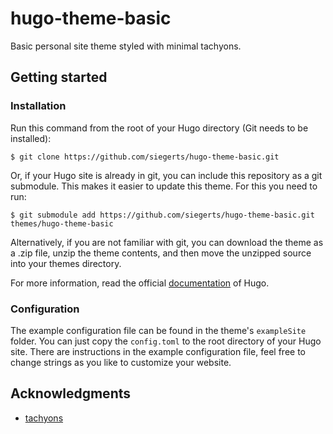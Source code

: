 # hugo-theme-basic

Basic personal site theme styled with minimal tachyons.

## Getting started

### Installation

Run this command from the root of your Hugo directory (Git needs to be installed):

```
$ git clone https://github.com/siegerts/hugo-theme-basic.git
```

Or, if your Hugo site is already in git, you can include this repository as a git submodule. This makes it easier to update this theme. For this you need to run:

```
$ git submodule add https://github.com/siegerts/hugo-theme-basic.git themes/hugo-theme-basic
```

Alternatively, if you are not familiar with git, you can download the theme as a .zip file, unzip the theme contents, and then move the unzipped source into your themes directory.

For more information, read the official [documentation](https://gohugo.io/themes/installing-and-using-themes) of Hugo.

### Configuration

The example configuration file can be found in the theme's `exampleSite` folder. You can just copy the `config.toml` to the root directory of your Hugo site. There are instructions in the example configuration file, feel free to change strings as you like to customize your website.

## Acknowledgments

- [tachyons](http://tachyons.io/)

